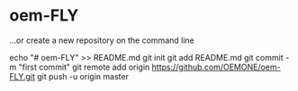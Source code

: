 # oem-FLY

…or create a new repository on the command line

echo "# oem-FLY" >> README.md
git init
git add README.md
git commit -m "first commit"
git remote add origin https://github.com/OEMONE/oem-FLY.git
git push -u origin master
